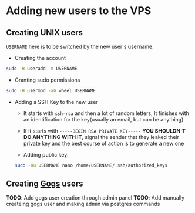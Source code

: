 Adding new users to the VPS
==============================

## Creating UNIX users

`USERNAME` here is to be switched by the
new user's username.

 - Creating the account
 ```bash
 sudo -H useradd -m USERNAME
 ```
 - Granting sudo permissions
 ```bash
 sudo -H usermod -aG wheel USERNAME
 ```

 - Adding a SSH Key to the new user
   - It starts with `ssh-rsa` and then a lot of random letters,
    It finishes with an identification for the key(usually an email, but can be anything)

   - If it starts with `-----BEGIN RSA PRIVATE KEY-----` **YOU SHOULDN'T DO ANYTHING WITH IT**, signal the
    sender that they leaked their private key and the best course of action is to generate a new one

   - Adding public key:
   ```bash
   sudo -Hu USERNAME nano /home/USERNAME/.ssh/authorized_keys
   ```

## Creating [Gogs](https://git.memework.org/) users

**TODO**: Add gogs user creation through admin panel
**TODO**: Add manually createing gogs user and making admin via postgres commands
